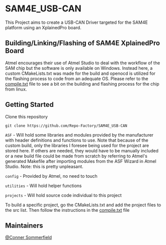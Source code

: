 # SAM4E_USB-CAN

This Project aims to create a USB-CAN Driver targeted for the SAM4E platform using an XplainedPro board.

## Building/Linking/Flashing of SAM4E XplainedPro Board

Atmel encourages their use of Atmel Studio to deal with the workflow of the SAM chip but the software is only available on Windows. Instead here, a custom CMakeLists.txt was made for the build and openocd is utilized for the flashing process to code from an adequate OS. Please refer to the [compile.txt](compile.txt) file to see a bit on the building and flashing process for the chip from linux.

## Getting Started

Clone this repository

    git clone https://github.com/Repo-Factory/SAM4E_USB-CAN

`ASF` - Will hold some libraries and modules provided by the manufacturer with header definitions and functions to use. Note that because of the custom build, only the libraries I foresee being used for the project are stored here. If others are needed, they would have to be manually included or a new build file could be made from scratch by referring to Atmel's generated Makefile after importing modules from the ASF Wizard in Atmel Studio. Note: this is pretty unpleasant.   

`config` - Provided by Atmel, no need to touch   

`utilities` - Will hold helper functions   

`projects` - Will hold source code individual to this project   

To build a specific project, go the CMakeLists.txt and add the project files to the src list. Then follow the instructions in the [compile.txt](compile.txt) file

## Maintainers

[@Conner Sommerfield](https://github.com/Repo-Factory/)